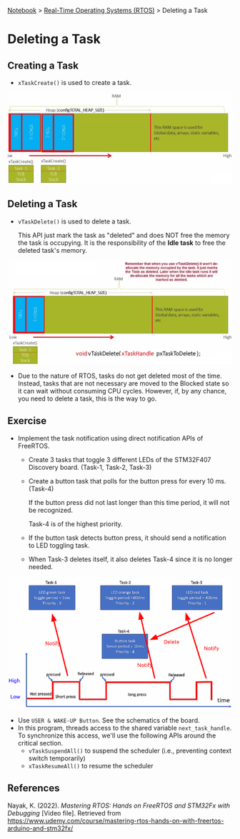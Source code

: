 <a href="../">Notebook</a> > <a href="./">Real-Time Operating Systems (RTOS)</a> > Deleting a Task

# Deleting a Task



## Creating a Task

* `xTaskCreate()` is used to create a task.



<img src="./img/creating-a-freertos-task.png" alt="creating-a-freertos-task" width="800">





## Deleting a Task

* `vTaskDelete()` is used to delete a task.

  This API just mark the task as "deleted" and does NOT free the memory the task is occupying. It is the responsibility of the **Idle task** to free the deleted task's memory.



<img src="./img/deleting-a-freertos-task.png" alt="deleting-a-freertos-task" width="800">



* Due to the nature of RTOS, tasks do not get deleted most of the time. Instead, tasks that are not necessary are moved to the Blocked state so it can wait without consuming CPU cycles. However, if, by any chance, you need to delete a task, this is the way to go.



## Exercise

* Implement the task notification using direct notification APIs of FreeRTOS.

  * Create 3 tasks that toggle 3 different LEDs of the STM32F407 Discovery board. (Task-1, Task-2, Task-3)

  * Create a button task that polls for the button press for every 10 ms. (Task-4)

    If the button press did not last longer than this time period, it will not be recognized.

    Task-4 is of the highest priority.

  * If the button task detects button press, it should send a notification to LED toggling task.

  * When Task-3 deletes itself, it also deletes Task-4 since it is no longer needed.

  

<img src="./img/exercise-deleting-tasks.png" alt="exercise-deleting-tasksk" width="750">



* Use `USER & WAKE-UP Button`. See the schematics of the board.
* In this program, threads access to the shared variable `next_task_handle`. To synchronize this access, we'll use the following APIs around the critical section.
  * `vTaskSuspendAll()` to suspend the scheduler (i.e., preventing context switch temporarily)
  * `xTaskResumeAll()` to resume the scheduler





## References

Nayak, K. (2022). *Mastering RTOS: Hands on FreeRTOS and STM32Fx with Debugging* [Video file]. Retrieved from https://www.udemy.com/course/mastering-rtos-hands-on-with-freertos-arduino-and-stm32fx/

